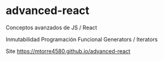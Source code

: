 # advanced-react

Conceptos avanzados de JS / React 

Inmutabilidad
Programación Funcional
Generators / Iterators

Site https://mtorre4580.github.io/advanced-react 
